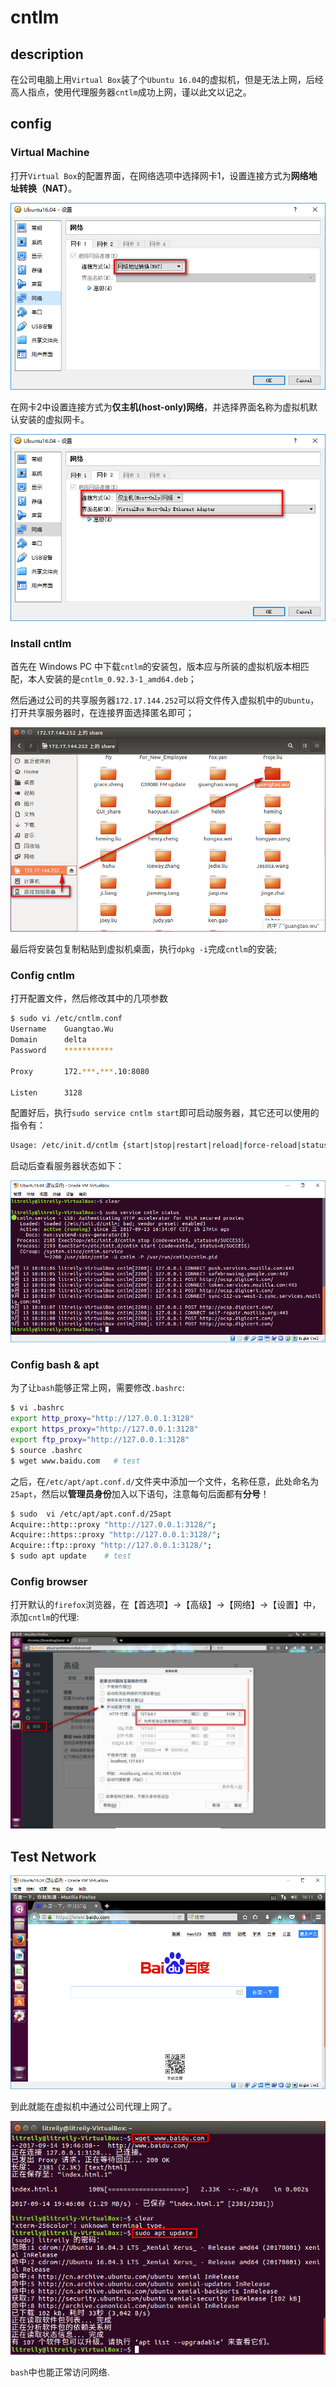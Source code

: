# cntlm

## description

在公司电脑上用`Virtual Box`装了个`Ubuntu 16.04`的虚拟机，但是无法上网，后经高人指点，使用代理服务器`cntlm`成功上网，谨以此文以记之。

## config

### Virtual Machine

打开`Virtual Box`的配置界面，在网络选项中选择网卡1，设置连接方式为**网络地址转换（NAT）**。

![config-net1](/assets/cntlm/config_net1.png)

在网卡2中设置连接方式为**仅主机(host-only)网络**，并选择界面名称为虚拟机默认安装的虚拟网卡。

![config-net2](/assets/cntlm/config_net2.png)

### Install cntlm

首先在 Windows PC 中下载`cntlm`的安装包，版本应与所装的虚拟机版本相匹配，本人安装的是`cntlm_0.92.3-1_amd64.deb`；

然后通过公司的共享服务器`172.17.144.252`可以将文件传入虚拟机中的`Ubuntu`，打开共享服务器时，在连接界面选择匿名即可；

![connect_server](/assets/cntlm/connect_server.png)

最后将安装包复制粘贴到虚拟机桌面，执行`dpkg -i`完成`cntlm`的安装;

### Config cntlm

打开配置文件，然后修改其中的几项参数

``` bash
$ sudo vi /etc/cntlm.conf
Username    Guangtao.Wu
Domain      delta
Password    ***********

Proxy       172.***.***.10:8080

Listen      3128
```

配置好后，执行`sudo service cntlm start`即可启动服务器，其它还可以使用的指令有：

``` bash
Usage: /etc/init.d/cntlm {start|stop|restart|reload|force-reload|status}
```

启动后查看服务器状态如下：

![server-status](/assets/cntlm/server_status.png)

### Config bash & apt

为了让`bash`能够正常上网，需要修改`.bashrc`:

``` bash
$ vi .bashrc
export http_proxy="http://127.0.0.1:3128"
export https_proxy="http://127.0.0.1:3128"
export ftp_proxy="http://127.0.0.1:3128"
$ source .bashrc
$ wget www.baidu.com   # test
```

之后，在`/etc/apt/apt.conf.d/`文件夹中添加一个文件，名称任意，此处命名为`25apt`，然后以**管理员身份**加入以下语句，注意每句后面都有**分号**！

``` bash
$ sudo  vi /etc/apt/apt.conf.d/25apt
Acquire::http::proxy "http://127.0.0.1:3128/";
Acquire::https::proxy "http://127.0.0.1:3128/";
Acquire::ftp::proxy "http://127.0.0.1:3128/";
$ sudo apt update    # test
```

### Config browser

打开默认的`firefox`浏览器，在【首选项】->【高级】->【网络】->【设置】中，添加`cntlm`的代理:

![config-firefox](/assets/cntlm/config_firefox.png)

## Test Network

![baidu](/assets/cntlm/baidu.png)

到此就能在虚拟机中通过公司代理上网了。

![bash](/assets/cntlm/config_bash.png)

`bash`中也能正常访问网络.
